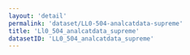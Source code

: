 ```yaml
---
layout: 'detail'
permalink: 'dataset/LL0-504-analcatdata-supreme'
title: 'Ll0_504_analcatdata_supreme'
datasetID: 'LL0_504_analcatdata_supreme'
---
```

